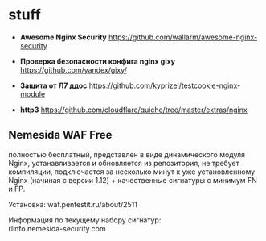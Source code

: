 stuff
========

+ **Awesome Nginx Security** https://github.com/wallarm/awesome-nginx-security

+ **Проверка безопасности конфига nginx gixy**  https://github.com/yandex/gixy/

+ **Защита от Л7 ддос** https://github.com/kyprizel/testcookie-nginx-module

+ **http3** <https://github.com/cloudflare/quiche/tree/master/extras/nginx>

## Nemesida WAF Free 

полностью бесплатный, представлен в виде динамического модуля Nginx, устанавливается и обновляется из репозитория, не требует компиляции, подключается за несколько минут к уже установленному Nginx (начиная с версии 1.12) + качественные сигнатуры с минимум FN и FP.

Установка: 
waf.pentestit.ru/about/2511  

Информация по текущему набору сигнатур:   
rlinfo.nemesida-security.com

